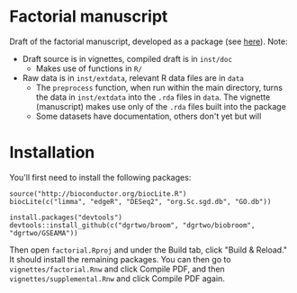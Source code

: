 Factorial manuscript
====================

Draft of the factorial manuscript, developed as a package (see [here](http://rmflight.github.io/posts/2014/07/vignetteAnalysis.html)). Note:

* Draft source is in vignettes, compiled draft is in `inst/doc`
    * Makes use of functions in `R/`
* Raw data is in `inst/extdata`, relevant R data files are in `data`
    * The `preprocess` function, when run within the main directory, turns the data in `inst/extdata` into the `.rda` files in `data`. The vignette (manuscript) makes use only of the `.rda` files built into the package
    * Some datasets have documentation, others don't yet but will

Installation
==============

You'll first need to install the following packages:

    source("http://bioconductor.org/biocLite.R")
    biocLite(c("limma", "edgeR", "DESeq2", "org.Sc.sgd.db", "GO.db"))
    
    install.packages("devtools")
    devtools::install_github(c("dgrtwo/broom", "dgrtwo/biobroom", "dgrtwo/GSEAMA"))

Then open `factorial.Rproj` and under the Build tab, click "Build & Reload." It should install the remaining packages. You can then go to `vignettes/factorial.Rnw` and click Compile PDF, and then `vignettes/supplemental.Rnw` and click Compile PDF again.
